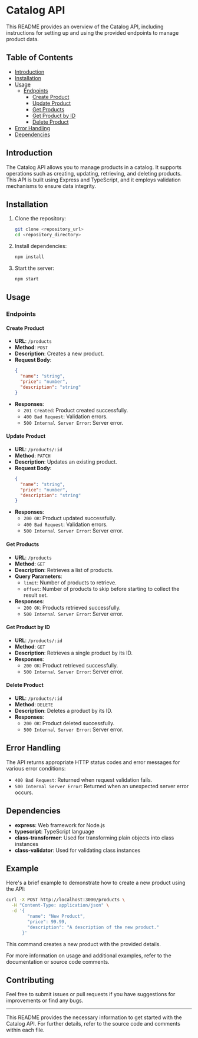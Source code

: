 # Catalog API

This README provides an overview of the Catalog API, including instructions for setting up and using the provided endpoints to manage product data.

## Table of Contents

- [Introduction](#introduction)
- [Installation](#installation)
- [Usage](#usage)
  - [Endpoints](#endpoints)
    - [Create Product](#create-product)
    - [Update Product](#update-product)
    - [Get Products](#get-products)
    - [Get Product by ID](#get-product-by-id)
    - [Delete Product](#delete-product)
- [Error Handling](#error-handling)
- [Dependencies](#dependencies)

## Introduction

The Catalog API allows you to manage products in a catalog. It supports operations such as creating, updating, retrieving, and deleting products. This API is built using Express and TypeScript, and it employs validation mechanisms to ensure data integrity.

## Installation

1. Clone the repository:
   ```bash
   git clone <repository_url>
   cd <repository_directory>
   ```

2. Install dependencies:
   ```bash
   npm install
   ```

3. Start the server:
   ```bash
   npm start
   ```

## Usage

### Endpoints

#### Create Product

- **URL**: `/products`
- **Method**: `POST`
- **Description**: Creates a new product.
- **Request Body**:
  ```json
  {
    "name": "string",
    "price": "number",
    "description": "string"
  }
  ```
- **Responses**:
  - `201 Created`: Product created successfully.
  - `400 Bad Request`: Validation errors.
  - `500 Internal Server Error`: Server error.

#### Update Product

- **URL**: `/products/:id`
- **Method**: `PATCH`
- **Description**: Updates an existing product.
- **Request Body**:
  ```json
  {
    "name": "string",
    "price": "number",
    "description": "string"
  }
  ```
- **Responses**:
  - `200 OK`: Product updated successfully.
  - `400 Bad Request`: Validation errors.
  - `500 Internal Server Error`: Server error.

#### Get Products

- **URL**: `/products`
- **Method**: `GET`
- **Description**: Retrieves a list of products.
- **Query Parameters**:
  - `limit`: Number of products to retrieve.
  - `offset`: Number of products to skip before starting to collect the result set.
- **Responses**:
  - `200 OK`: Products retrieved successfully.
  - `500 Internal Server Error`: Server error.

#### Get Product by ID

- **URL**: `/products/:id`
- **Method**: `GET`
- **Description**: Retrieves a single product by its ID.
- **Responses**:
  - `200 OK`: Product retrieved successfully.
  - `500 Internal Server Error`: Server error.

#### Delete Product

- **URL**: `/products/:id`
- **Method**: `DELETE`
- **Description**: Deletes a product by its ID.
- **Responses**:
  - `200 OK`: Product deleted successfully.
  - `500 Internal Server Error`: Server error.

## Error Handling

The API returns appropriate HTTP status codes and error messages for various error conditions:

- `400 Bad Request`: Returned when request validation fails.
- `500 Internal Server Error`: Returned when an unexpected server error occurs.

## Dependencies

- **express**: Web framework for Node.js
- **typescript**: TypeScript language
- **class-transformer**: Used for transforming plain objects into class instances
- **class-validator**: Used for validating class instances

## Example

Here's a brief example to demonstrate how to create a new product using the API:

```bash
curl -X POST http://localhost:3000/products \
  -H "Content-Type: application/json" \
  -d '{
        "name": "New Product",
        "price": 99.99,
        "description": "A description of the new product."
      }'
```

This command creates a new product with the provided details.

For more information on usage and additional examples, refer to the documentation or source code comments.

## Contributing

Feel free to submit issues or pull requests if you have suggestions for improvements or find any bugs.

---

This README provides the necessary information to get started with the Catalog API. For further details, refer to the source code and comments within each file.

